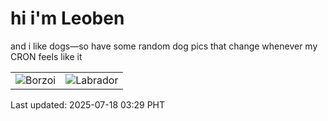 # hi i'm Leoben

and i like dogs—so have some random dog pics that change whenever my CRON feels like it

|  |  |
|--------|----------|
| ![Borzoi](https://random-dog-vercel.vercel.app/api/random-borzoi?v=1752780583) | ![Labrador](https://random-dog-vercel.vercel.app/api/random-labrador?v=1752780583) |

Last updated: 2025-07-18 03:29 PHT
